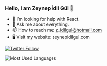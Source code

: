### Hello, I am Zeynep İdil Gül 👋

<!-- - 🌱 I’m currently learning Swift. -->
- 🤔 I’m looking for help with React.
- 💬 Ask me about everything.
- 📫 How to reach me: z_idilgul@hotmail.com
- 🖥️ Visit my website: zeynepidilgul.com

[![Twitter Follow](https://img.shields.io/twitter/follow/zidilgul?color=1DA1F2&logo=twitter&style=for-the-badge)](https://twitter.com/intent/follow?original_referer=https%3A%2F%2Fgithub.com%2FcodeSTACKr&screen_name=codeSTACKr)


<img alt="Most Used Languages" src="https://github-readme-stats.vercel.app/api/top-langs/?username=zidilgul&layout=compact&langs_count=8&hide_border=true&title_color=000000&icon_color=000000&text_color=000000&bg_color=ffffff">


<!-- ### Connect with me:

[![website](./img/linkedin-light.svg)](https://linkedin.com/in/z-idil-gul#gh-light-mode-only)
[![website](./img/linkedin-dark.svg)](https://linkedin.com/in/z-idil-gul#gh-dark-mode-only)
&nbsp;&nbsp;
[![website](./img/twitter-light.svg)](https://twitter.com/zidilgul#gh-light-mode-only)
[![website](./img/twitter-dark.svg)](https://twitter.com/zidilgul#gh-dark-mode-only)
&nbsp;&nbsp;
[![website](./img/instagram-light.svg)](https://instagram.com/zidilgul#gh-light-mode-only)
[![website](./img/instagram-dark.svg)](https://instagram.com/zidilgul#gh-dark-mode-only) -->

<!-- ### Languages and Tools:-->

<!--<img align="left" alt="Visual Studio Code" width="26px" src="./img/vscode.png" style="padding-right:10px;" title="Visual Studio Code"/>
<img align="left" alt="Visual Studio" width="26px" src="./img/vs.png" style="padding-right:10px;" title="Visual Studio"/>
<img align="left" alt="HTML5" width="26px" src="./img/html.png" style="padding-right:10px;" title="HTML5"/>
<img align="left" alt="CSS3" width="26px" src="./img/css.png" style="padding-right:10px;" title="CSS3"/>
<img align="left" alt="SCSS/SASS" width="26px" src="./img/scss.png" style="padding-right:10px;" title="SCSS/SASS"/>
<img align="left" alt="JavaScript" width="26px" src="./img/js.png" style="padding-right:10px;" title="JavaScript"/>
<img align="left" alt="TypeScript" width="26px" src="./img/ts.png" style="padding-right:10px;" title="TypeScript"/>
<img align="left" alt="Git" width="26px" src="./img/git.png" style="padding-right:10px;" title="Git"/>
<img align="left" alt="React" width="26px" src="./img/react.png" style="padding-right:10px;" title = "React"/> -->

<!-- <img align="left" alt="Node.js" width="26px" src="https://cdn.jsdelivr.net/gh/devicons/devicon/icons/nodejs/nodejs-original.svg" style="padding-right:10px;" /> -->
<!-- <img align="left" alt="MySQL" width="26px" src="https://cdn.jsdelivr.net/gh/devicons/devicon/icons/mysql/mysql-original.svg" style="padding-right:10px;" /> -->

<br />
<br />


[twitter]: https://twitter.com/zidilgul
[instagram]: https://instagram.com/zidilgul
[linkedin]: https://linkedin.com/in/z-idil-gul

